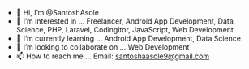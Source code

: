 - 👋 Hi, I’m @SantoshAsole
- 👀 I’m interested in ... Freelancer, Android App Development, Data Science, PHP, Laravel, Codingitor, JavaScript, Web Development
- 🌱 I’m currently learning ... Android App Development, Data Science
- 💞️ I’m looking to collaborate on ... Web Development
- 📫 How to reach me ... Email: santoshaasole9@gmail.com

<!---
SantoshAsole/SantoshAsole is a ✨ special ✨ repository because its `README.md` (this file) appears on your GitHub profile.
You can click the Preview link to take a look at your changes.
--->
